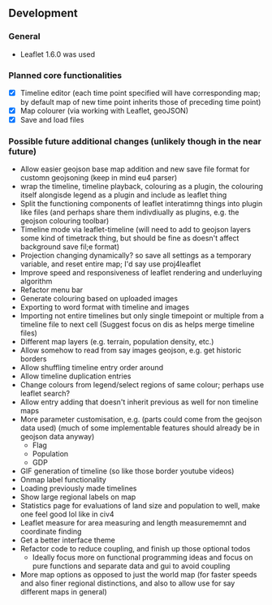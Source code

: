 ## Development

### General
- Leaflet 1.6.0 was used

### Planned core functionalities
- [x] Timeline editor (each time point specified will have corresponding map; by default map of new time point inherits those of preceding time point)
- [x] Map colourer (via working with Leaflet, geoJSON)
- [x] Save and load files

### Possible future additional changes (unlikely though in the near future)
- Allow easier geojson base map addition and new save file format for customn geojsoning (keep in mind eu4 parser)
- wrap the timeline, timeline playback, colouring as a plugin, the colouring itself alongisde legend as a plugin and include as leaflet thing
- Split the functioning components of leaflet interatimng things into plugin like files (and perhaps share them indivdiually as plugins, e.g. the geojson colouring toolbar)
- Timeline mode via leaflet-timeline (will need to add to geojson layers some kind of timetrack thing, but should be fine as doesn't affect background save fil;e format)
- Projection changing dynamically? so save all settings as a temporary variable, and reset entire map; I'd say use proj4leaflet
- Improve speed and responsiveness of leaflet rendering and underluying algorithm
- Refactor menu bar
- Generate colouring based on uploaded images
- Exporting to word format with timeline and images
- Importing not entire timelines but only single timepoint or multiple from a timeline file to next cell (Suggest focus on dis as helps merge timeline files)
- Different map layers (e.g. terrain, population density, etc.)
- Allow somehow to read from say images geojson, e.g. get historic borders
- Allow shuffling timeline entry order around
- Allow timeline duplication entries
- Change colours from legend/select regions of same colour; perhaps use leaflet search?
- Allow entry adding that doesn't inherit previous as well for non timeline maps
- More parameter customisation, e.g. (parts could come from the geojson data used) (much of some implementable features should already be in geojson data anyway)
  - Flag
  - Population
  - GDP
- GIF generation of timeline (so like those border youtube videos)
- Onmap label functionality
- Loading previously made timelines
- Show large regional labels on map
- Statistics page for evaluations of land size and population to well, make one feel good lol like in civ4
- Leaflet measure for area measuring and length measurememnt and coordinate finding
- Get a better interface theme
- Refactor code to reduce coupling, and finish up those optional todos
  - Ideally focus more on functional programming ideas and focus on pure functions and separate data and gui to avoid coupling
- More map options as opposed to just the world map (for faster speeds and also finer regional distinctions, and also to allow use for say different maps in general)
